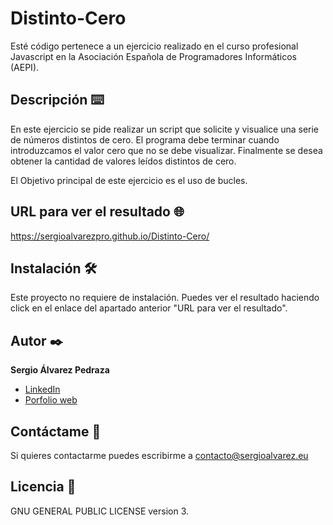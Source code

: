# Distinto-Cero
Esté código pertenece a un ejercicio realizado en el curso profesional Javascript en la Asociación Española de Programadores Informáticos (AEPI).

## Descripción ⌨️
En este ejercicio se pide realizar un script que solicite y visualice una serie de números distintos de cero. El programa debe terminar cuando introduzcamos el valor cero que no se debe visualizar. Finalmente se desea obtener la cantidad de valores leídos distintos de cero.

El Objetivo principal de este ejercicio es el uso de bucles.

## URL para ver el resultado 🌐
https://sergioalvarezpro.github.io/Distinto-Cero/

## Instalación 🛠️
Este proyecto no requiere de instalación. Puedes ver el resultado haciendo click en el enlace del apartado anterior "URL para ver el resultado".

## Autor ✒️
**Sergio Álvarez Pedraza**

* [LinkedIn](https://www.linkedin.com/in/sergioalvarezpedraza/)
* [Porfolio web](https://sergioalvarez.eu/)

## Contáctame 📧
Si quieres contactarme puedes escribirme a contacto@sergioalvarez.eu

## Licencia 🔑
GNU GENERAL PUBLIC LICENSE version 3.
